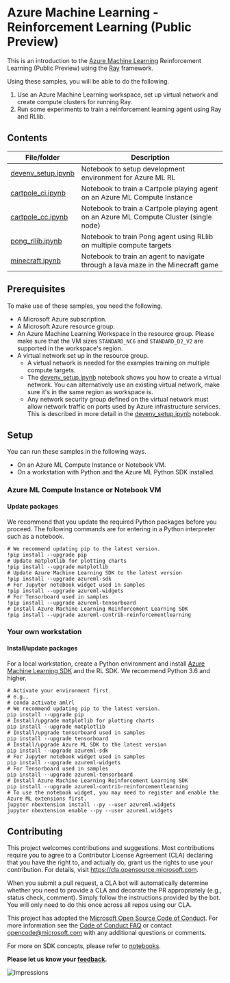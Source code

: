 
# Azure Machine Learning - Reinforcement Learning (Public Preview)

<!-- 
Guidelines on README format: https://review.docs.microsoft.com/help/onboard/admin/samples/concepts/readme-template?branch=master

Guidance on onboarding samples to docs.microsoft.com/samples: https://review.docs.microsoft.com/help/onboard/admin/samples/process/onboarding?branch=master

Taxonomies for products and languages: https://review.docs.microsoft.com/new-hope/information-architecture/metadata/taxonomies?branch=master
-->

This is an introduction to the [Azure Machine Learning](https://docs.microsoft.com/en-us/azure/machine-learning/service/) Reinforcement Learning (Public Preview) using the [Ray](https://github.com/ray-project/ray/) framework.

Using these samples, you will be able to do the following.

1. Use an Azure Machine Learning workspace, set up virtual network and create compute clusters for running Ray.
2. Run some experiments to train a reinforcement learning agent using Ray and RLlib.

## Contents

| File/folder       | Description                                |
|-------------------|--------------------------------------------|
| [devenv_setup.ipynb](setup/devenv_setup.ipynb) | Notebook to setup development environment for Azure ML RL |
| [cartpole_ci.ipynb](cartpole-on-compute-instance/cartpole_ci.ipynb)  | Notebook to train a Cartpole playing agent on an Azure ML Compute Instance |
| [cartpole_cc.ipynb](cartpole-on-single-compute/cartpole_cc.ipynb)  | Notebook to train a Cartpole playing agent on an Azure ML Compute Cluster (single node) |
| [pong_rllib.ipynb](atari-on-distributed-compute/pong_rllib.ipynb)   | Notebook to train Pong agent using RLlib on multiple compute targets |
| [minecraft.ipynb](minecraft-on-distributed-compute/minecraft.ipynb)   | Notebook to train an agent to navigate through a lava maze in the Minecraft game |

## Prerequisites

To make use of these samples, you need the following.

* A Microsoft Azure subscription.
* A Microsoft Azure resource group.
* An Azure Machine Learning Workspace in the resource group. Please make sure that the VM sizes `STANDARD_NC6` and `STANDARD_D2_V2` are supported in the workspace's region.
* A virtual network set up in the resource group.
  * A virtual network is needed for the examples training on multiple compute targets.
  * The [devenv_setup.ipynb](setup/devenv_setup.ipynb) notebook shows you how to create a virtual network. You can alternatively use an existing virtual network, make sure it's in the same region as workspace is.
  * Any network security group defined on the virtual network must allow network traffic on ports used by Azure infrastructure services. This is described in more detail in the [devenv_setup.ipynb](setup/devenv_setup.ipynb) notebook.


## Setup

You can run these samples in the following ways.

* On an Azure ML Compute Instance or Notebook VM.
* On a workstation with Python and the Azure ML Python SDK installed.

### Azure ML Compute Instance or Notebook VM
#### Update packages


We recommend that you update the required Python packages before you proceed. The following commands are for entering in a Python interpreter such as a notebook.

```shell
# We recommend updating pip to the latest version.
!pip install --upgrade pip
# Update matplotlib for plotting charts
!pip install --upgrade matplotlib
# Update Azure Machine Learning SDK to the latest version
!pip install --upgrade azureml-sdk
# For Jupyter notebook widget used in samples
!pip install --upgrade azureml-widgets
# For Tensorboard used in samples
!pip install --upgrade azureml-tensorboard
# Install Azure Machine Learning Reinforcement Learning SDK
!pip install --upgrade azureml-contrib-reinforcementlearning
```

### Your own workstation
#### Install/update packages

For a local workstation, create a Python environment and install [Azure Machine Learning SDK](https://docs.microsoft.com/en-us/python/api/overview/azure/ml/install?view=azure-ml-py) and the RL SDK. We recommend Python 3.6 and higher.

```shell
# Activate your environment first.
# e.g.,
# conda activate amlrl
# We recommend updating pip to the latest version.
pip install --upgrade pip
# Install/upgrade matplotlib for plotting charts
pip install --upgrade matplotlib
# Install/upgrade tensorboard used in samples
pip install --upgrade tensorboard
# Install/upgrade Azure ML SDK to the latest version
pip install --upgrade azureml-sdk
# For Jupyter notebook widget used in samples
pip install --upgrade azureml-widgets
# For Tensorboard used in samples
pip install --upgrade azureml-tensorboard
# Install Azure Machine Learning Reinforcement Learning SDK
pip install --upgrade azureml-contrib-reinforcementlearning
# To use the notebook widget, you may need to register and enable the Azure ML extensions first.
jupyter nbextension install --py --user azureml.widgets
jupyter nbextension enable --py --user azureml.widgets
```

## Contributing

This project welcomes contributions and suggestions.  Most contributions require you to agree to a
Contributor License Agreement (CLA) declaring that you have the right to, and actually do, grant us
the rights to use your contribution. For details, visit https://cla.opensource.microsoft.com.

When you submit a pull request, a CLA bot will automatically determine whether you need to provide
a CLA and decorate the PR appropriately (e.g., status check, comment). Simply follow the instructions
provided by the bot. You will only need to do this once across all repos using our CLA.

This project has adopted the [Microsoft Open Source Code of Conduct](https://opensource.microsoft.com/codeofconduct/).
For more information see the [Code of Conduct FAQ](https://opensource.microsoft.com/codeofconduct/faq/) or
contact [opencode@microsoft.com](mailto:opencode@microsoft.com) with any additional questions or comments.

For more on SDK concepts, please refer to [notebooks](https://github.com/Azure/MachineLearningNotebooks).

**Please let us know your [feedback](https://github.com/Azure/MachineLearningNotebooks/labels/Reinforcement%20Learning).**

 

![Impressions](https://PixelServer20190423114238.azurewebsites.net/api/impressions/MachineLearningNotebooks/how-to-use-azureml/reinforcement-learning/README.png)